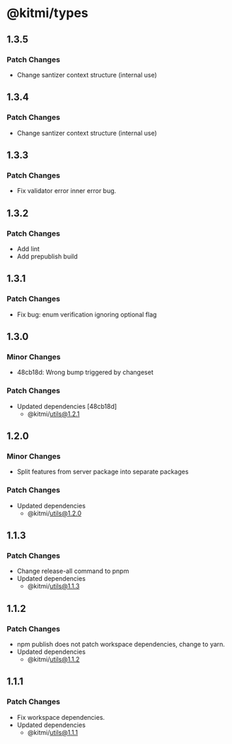 # @kitmi/types

## 1.3.5

### Patch Changes

-   Change santizer context structure (internal use)

## 1.3.4

### Patch Changes

-   Change santizer context structure (internal use)

## 1.3.3

### Patch Changes

-   Fix validator error inner error bug.

## 1.3.2

### Patch Changes

-   Add lint
-   Add prepublish build

## 1.3.1

### Patch Changes

-   Fix bug: enum verification ignoring optional flag

## 1.3.0

### Minor Changes

-   48cb18d: Wrong bump triggered by changeset

### Patch Changes

-   Updated dependencies [48cb18d]
    -   @kitmi/utils@1.2.1

## 1.2.0

### Minor Changes

-   Split features from server package into separate packages

### Patch Changes

-   Updated dependencies
    -   @kitmi/utils@1.2.0

## 1.1.3

### Patch Changes

-   Change release-all command to pnpm
-   Updated dependencies
    -   @kitmi/utils@1.1.3

## 1.1.2

### Patch Changes

-   npm publish does not patch workspace dependencies, change to yarn.
-   Updated dependencies
    -   @kitmi/utils@1.1.2

## 1.1.1

### Patch Changes

-   Fix workspace dependencies.
-   Updated dependencies
    -   @kitmi/utils@1.1.1
